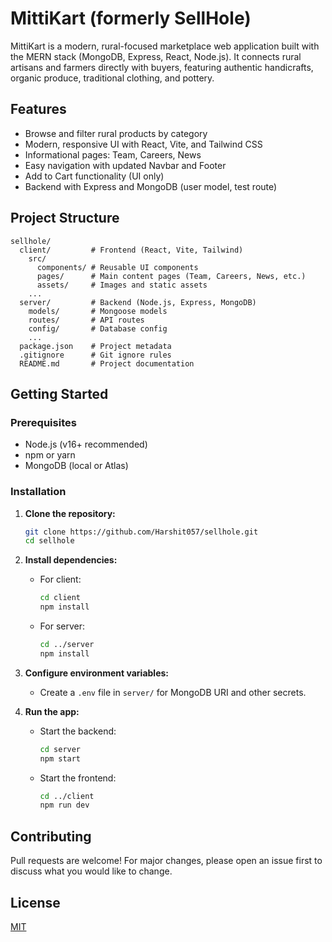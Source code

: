 # MittiKart (formerly SellHole)

MittiKart is a modern, rural-focused marketplace web application built with the MERN stack (MongoDB, Express, React, Node.js). It connects rural artisans and farmers directly with buyers, featuring authentic handicrafts, organic produce, traditional clothing, and pottery.

## Features
- Browse and filter rural products by category
- Modern, responsive UI with React, Vite, and Tailwind CSS
- Informational pages: Team, Careers, News
- Easy navigation with updated Navbar and Footer
- Add to Cart functionality (UI only)
- Backend with Express and MongoDB (user model, test route)

## Project Structure
```
sellhole/
  client/         # Frontend (React, Vite, Tailwind)
    src/
      components/ # Reusable UI components
      pages/      # Main content pages (Team, Careers, News, etc.)
      assets/     # Images and static assets
    ...
  server/         # Backend (Node.js, Express, MongoDB)
    models/       # Mongoose models
    routes/       # API routes
    config/       # Database config
    ...
  package.json    # Project metadata
  .gitignore      # Git ignore rules
  README.md       # Project documentation
```

## Getting Started

### Prerequisites
- Node.js (v16+ recommended)
- npm or yarn
- MongoDB (local or Atlas)

### Installation
1. **Clone the repository:**
   ```sh
   git clone https://github.com/Harshit057/sellhole.git
   cd sellhole
   ```
2. **Install dependencies:**
   - For client:
     ```sh
     cd client
     npm install
     ```
   - For server:
     ```sh
     cd ../server
     npm install
     ```
3. **Configure environment variables:**
   - Create a `.env` file in `server/` for MongoDB URI and other secrets.

4. **Run the app:**
   - Start the backend:
     ```sh
     cd server
     npm start
     ```
   - Start the frontend:
     ```sh
     cd ../client
     npm run dev
     ```

## Contributing
Pull requests are welcome! For major changes, please open an issue first to discuss what you would like to change.

## License
[MIT](LICENSE)

